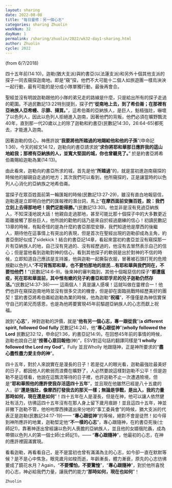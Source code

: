 ```yaml
---
layout: sharing
date: 2022-08-08
title: "每日靈修：另一個心志"
categories: sharing Zhuolin
weekNum: 32
dayNum: 1
permalink: /sharing/zhuolin/2022/wk32-day1-sharing.html
author: Zhuolin
cycle: 2022
---
```

(from 6/7/2018)  

四十五年前(14:10)，迦勒(猶大支派)與約書亞(以法蓮支派)和另外十個其他支派的探子一同去窺探迦南地。即是“窺”探，他們不大可能十二個人如旅遊團一樣烏泱泱一起行動，最有可能的是分成小隊單獨行動，最後再會合。  

聖經並沒有明說迦勒跟他的小隊的弟兄走的路線是什麼，只是給出所有的探子走過的範圍。不過民數記13:22特別提到，探子們“**從南地上去，到了希伯崙；在那裡有亞衲族人亞希幔、示篩、撻買。**”，這希伯崙的亞納族人，是巨人，魁梧強壯，嚇壞了以色列人，因此以色列人拒絕進入迦南，因著他們的背叛，他們必須在曠野飄流40年，直到那一代20歲以上的除了迦勒和約書亞(民數記14:30，26:64-65)都死去，才能進入迦南。  

因著迦勒的信心，神應許說“**我要將他所踏過的地賜給他和他的子孫**”(申命記1:36)，今天的經文14:12，迦勒向約書亞請求說“**求你將耶和華那日應許我的這山地給我；那裡有亞納族的人，並寬大堅固的城，你也曾聽見了。**” 於是約書亞將希伯崙賜給迦勒為業(14:13)。  

由此看來，迦勒向約書亞所求的城，首先是他“**所踏過**”的，就是當初進迦南窺探的時候他的腳親自走過的地方；其次我們可以看到，他所窺探的，正是讓當時的以色列人心消化的亞納族之地希伯崙。  

當探子在眾百姓面前第一輪匯報的時候(民數記13:27-29)，雖沒有直白地報惡信，迦勒還是立即明白他們的匯報裡的潛台詞，馬上“**在摩西面前安撫百姓，說：我們立刻上去得那地吧！我們足能得勝。**”(民數記13:30)。他並非是沒有見過亞納族人，不知深淺地說大話！他親自走過那地，甚至可能比那十個探子中的大多數更近距離接觸了那些巨人，他所說的勸勉的話乃是來自於經過磨練的信心！初讀民數記13章的時候，有點奇怪的是為什麼約書亞那麼安靜，我們知道他是摩西的後繼人，期待他在這事情上有突出的表現，但是首次在聖經出現的迦勒卻成為主角，約書亞倒好似成了sidekick！結合約書亞記14章，看起來當初約書亞並沒有窺探那一片有亞納族人的地，自己沒有見過的、沒有經歷過的，他沒有去冒然表示自己的信心；但是當他看到迦勒對神的信心，看到其他探子的軟弱是出於對神的不信的時候，立即知道自己應該是支持誰，他與迦勒一起撕裂衣服，冒著被石頭打死的危險規勸以色列人“**不可背叛耶和華，也不要怕那地的居民...有耶和華與我們同在，不要怕他們！**”(民數記14:6-9)。後來神的審判臨到，其他十個報惡信的探子“**都遭瘟疫，死在耶和華面前，其中惟有嫩的兒子約書亞和耶孚尼的兒子迦勒仍然存活。**”(民數記14:37-38)—— 這兩個人！真是讓人感嘆！這就叫做在靈裡合一！他們也許在窺探迦南地時並沒有很多交流的機會，但是卻在面臨挑戰時經歷美好的團契！當約書亞將希伯崙給迦勒為業的時候，他為迦勒“**祝福**”，不僅僅是為神信實保守自己的弟兄而感恩，也是為他將要實現45年前驅趕亞納族人的心志而獻上祝福。  

說到“**心志**”，神對迦勒的評價，就是“**他有另一個心志，專一跟從我**”(**a different spirit, followed God fully** 民數記14:24)，他“**專心跟從神**”(**wholly followed the Lord** 民數記32:12，申命記1:36，約書亞記14:9)。在回想45年前的事情的時候，迦勒也說自己是“**按著心意回報他**(神)”，ESV對這句話的翻譯同樣是“**I wholly followed the Lord my God**”。Fully 並且Wholly 地跟隨神，正是神所要求的“**盡心盡性盡力愛主你的神**”。  

四十五年，對於人來說實在是漫長的日子！若是從人的眼光看，迦勒最強壯最美好的日子，都因他人的軟弱而浪費在曠野了，人必然要說這樣對迦勒不公平！但是迦勒不是這樣看，他說在這飄流等待的日子裡，也許迦勒不止一次遭遇險境，但是“**耶和華照他的應許使我存活這四十五年**”，並且現在他雖然已經是八十五歲的人，卻“**還是強壯，像摩西打發我去的那天一樣；無論是爭戰，是出入，我的力量那時如何，現在還是如何**”！四十五年在人是漫長，但是在神，他可以讓人依然健壯有活力，彷彿這四十五年沒有在那人身上留下歲月痕跡！並且這四十五年，神並非撇下迦勒不管，他吩咐摩西揀選出來分地的“事工委員會”的時候，猶大支派的代表正是迦勒(民數記34:17-19)—— “**專心跟從神**”的等候，絕對不會是徒然！如今得到神所應許的地業，迦勒堅定他“**不一樣的心志**”，專心跟隨神，在約書亞死後(士師記1)，靠著神逐出曾經讓以色列人喪膽的亞納族人，並且他的女婿俄陀聶，成為帶領以色列人的第一個士師(士師記1)。—— “**專心跟隨神**”，他最初的心志，在神的應許裡圓滿實現。  

看看迦勒，再看看自己，是不是當初也曾有滿滿為主的心志，如今卻一直在默默等候？是不是心中焦急，眼見歲月如梭而逝，年齡漸長，體力漸衰，原先的心志彷彿要成了鏡花水月？Again，“**不要懼怕，不要驚惶**”，“**專心跟隨神**”，對於他所喜悅的心志，神必給我們力量，讓我們的能力“**那時如何，現在也如何**”！  

`Zhuolin`
